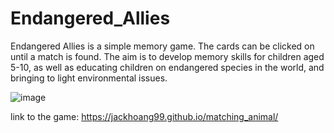 # Endangered_Allies
Endangered Allies is a simple memory game.
The cards can be clicked on until a match is found. 
The aim is to develop memory skills for children aged 5-10, as well as educating children on endangered species in the world, and bringing to light environmental issues.

![image](https://github.com/jackhoang99/matching_animal/assets/114491294/86e1cbe4-c794-4e33-9d12-5b4bfa25e896)

link to the game: https://jackhoang99.github.io/matching_animal/

